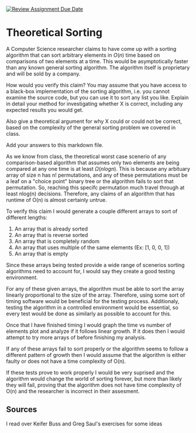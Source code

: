 [![Review Assignment Due Date](https://classroom.github.com/assets/deadline-readme-button-24ddc0f5d75046c5622901739e7c5dd533143b0c8e959d652212380cedb1ea36.svg)](https://classroom.github.com/a/9YUeXH71)
# Theoretical Sorting

A Computer Science researcher claims to have come up with a sorting algorithm
that can sort arbitrary elements in $O(n)$ time based on comparisons of two
elements at a time. This would be asymptotically faster than any known general
sorting algorithm. The algorithm itself is proprietary and will be sold by a
company.

How would you verify this claim? You may assume that you have access to a
black-box implementation of the sorting algorithm, i.e. you cannot examine the
source code, but you can use it to sort any list you like. Explain in detail
your method for investigating whether X is correct, including any expected
results you would get.

Also give a theoretical argument for why X could or could not be correct, based
on the complexity of the general sorting problem we covered in class.

Add your answers to this markdown file.

As we know from class, the theoretical worst case scenerio of any 
comparison-based algorithm that assumes only two elements are being 
compared at any one time is at least $\Omega (nlogn)$. This is because
any arbituary array of size n has n! permutations, and any of these
permutations must be a leaf on a "choice point" binary tree or the
algorithm fails to sort that permutation. So, reaching this specifc
permutation much travel through at least nlog(n) decisions.
Therefore, any claims of an algorithm that has runtime of O(n) is 
almost certainly untrue.

To verify this claim I would generate a couple different arrays to 
sort of different lengths:
1. An array that is already sorted
2. An array that is reverse sorted
3. An array that is completely random
4. An array that uses multiple of the same elements (Ex: [1, 0, 0, 1])
5. An array that is empty

Since these arrays being tested provide a wide range of scenerios sorting 
algorithms need to account for, I would say they create a good testing 
environment.

For any of these given arrays, the algorithm must be able to sort the array
linearly proportional to the size of the array. Therefore, using some sort
of timing software would be beneficial for the testing process. Additionaly, 
testing the algorithm in a controlled environment would be essential, so 
every test would be done as similarly as possible to account for this. 

Once that I have finished timing I would graph the time vs number of elements 
plot and analyze if it follows linear growth. If it does then I would attempt to 
try more arrays of before finishing my analysis.

If any of these arrays fail to sort properly or the algorithm seems to follow
a different pattern of growth then I would assume that the algorithm is 
either faulty or does not have a time complexity of O(n).

If these tests prove to work properly I would be very suprised and the
algorithm would change the world of sorting forever, but more than
likely they will fail, proving that the algorithm does not have time 
complexity of O(n) and the researcher is incorrect in their assesment.

## Sources

I read over Keifer Buss and Greg Saul's exercises for some ideas
